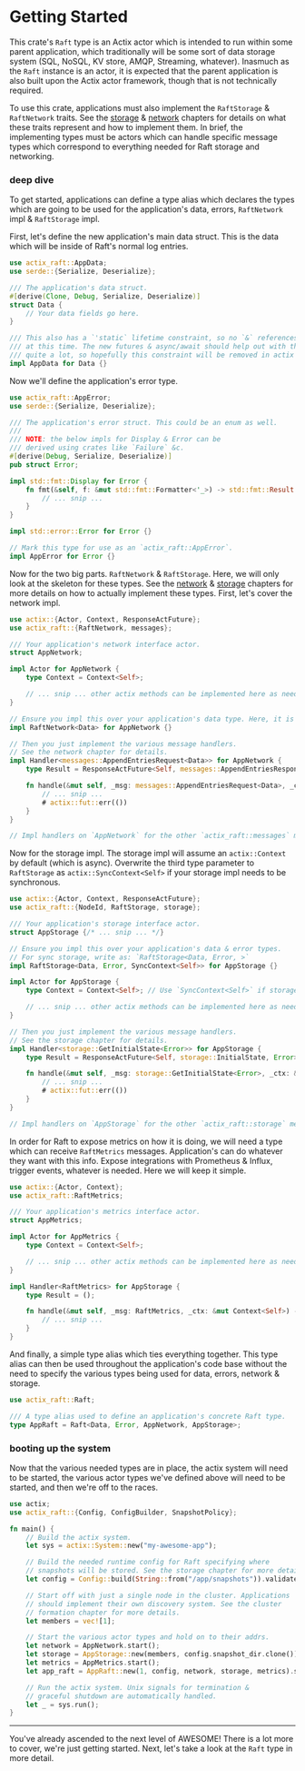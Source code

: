Getting Started
===============
This crate's `Raft` type is an Actix actor which is intended to run within some parent application, which traditionally will be some sort of data storage system (SQL, NoSQL, KV store, AMQP, Streaming, whatever). Inasmuch as the `Raft` instance is an actor, it is expected that the parent application is also built upon the Actix actor framework, though that is not technically required.

To use this crate, applications must also implement the `RaftStorage` & `RaftNetwork` traits. See the [storage](https://railgun-rs.github.io/actix-raft/storage.html) & [network](https://railgun-rs.github.io/actix-raft/network.html) chapters for details on what these traits represent and how to implement them. In brief, the implementing types must be actors which can handle specific message types which correspond to everything needed for Raft storage and networking.

### deep dive
To get started, applications can define a type alias which declares the types which are going to be used for the application's data, errors, `RaftNetwork` impl & `RaftStorage` impl.

First, let's define the new application's main data struct. This is the data which will be inside of Raft's normal log entries.

```rust
use actix_raft::AppData;
use serde::{Serialize, Deserialize};

/// The application's data struct.
#[derive(Clone, Debug, Serialize, Deserialize)]
struct Data {
    // Your data fields go here.
}

/// This also has a `'static` lifetime constraint, so no `&` references
/// at this time. The new futures & async/await should help out with this
/// quite a lot, so hopefully this constraint will be removed in actix as well.
impl AppData for Data {}
```

Now we'll define the application's error type.

```rust
use actix_raft::AppError;
use serde::{Serialize, Deserialize};

/// The application's error struct. This could be an enum as well.
///
/// NOTE: the below impls for Display & Error can be
/// derived using crates like `Failure` &c.
#[derive(Debug, Serialize, Deserialize)]
pub struct Error;

impl std::fmt::Display for Error {
    fn fmt(&self, f: &mut std::fmt::Formatter<'_>) -> std::fmt::Result {
        // ... snip ...
    }
}

impl std::error::Error for Error {}

// Mark this type for use as an `actix_raft::AppError`.
impl AppError for Error {}
```

Now for the two big parts. `RaftNetwork` & `RaftStorage`. Here, we will only look at the skeleton for these types. See the [network](https://railgun-rs.github.io/actix-raft/network.html) & [storage](https://railgun-rs.github.io/actix-raft/storage.html) chapters for more details on how to actually implement these types. First, let's cover the network impl.

```rust
use actix::{Actor, Context, ResponseActFuture};
use actix_raft::{RaftNetwork, messages};

/// Your application's network interface actor.
struct AppNetwork;

impl Actor for AppNetwork {
    type Context = Context<Self>;

    // ... snip ... other actix methods can be implemented here as needed.
}

// Ensure you impl this over your application's data type. Here, it is `Data`.
impl RaftNetwork<Data> for AppNetwork {}

// Then you just implement the various message handlers.
// See the network chapter for details.
impl Handler<messages::AppendEntriesRequest<Data>> for AppNetwork {
    type Result = ResponseActFuture<Self, messages::AppendEntriesResponse, ()>;

    fn handle(&mut self, _msg: messages::AppendEntriesRequest<Data>, _ctx: &mut Self::Context) -> Self::Result {
        // ... snip ...
        # actix::fut::err(())
    }
}

// Impl handlers on `AppNetwork` for the other `actix_raft::messages` message types.
```

Now for the storage impl. The storage impl will assume an `actix::Context` by default (which is async). Overwrite the third type parameter to `RaftStorage` as `actix::SyncContext<Self>` if your storage impl needs to be synchronous.

```rust
use actix::{Actor, Context, ResponseActFuture};
use actix_raft::{NodeId, RaftStorage, storage};

/// Your application's storage interface actor.
struct AppStorage {/* ... snip ... */}

// Ensure you impl this over your application's data & error types.
// For sync storage, write as: `RaftStorage<Data, Error, >`
impl RaftStorage<Data, Error, SyncContext<Self>> for AppStorage {}

impl Actor for AppStorage {
    type Context = Context<Self>; // Use `SyncContext<Self>` if storage is sync.

    // ... snip ... other actix methods can be implemented here as needed.
}

// Then you just implement the various message handlers.
// See the storage chapter for details.
impl Handler<storage::GetInitialState<Error>> for AppStorage {
    type Result = ResponseActFuture<Self, storage::InitialState, Error>;

    fn handle(&mut self, _msg: storage::GetInitialState<Error>, _ctx: &mut Self::Context) -> Self::Result {
        // ... snip ...
        # actix::fut::err(())
    }
}

// Impl handlers on `AppStorage` for the other `actix_raft::storage` message types.
```

In order for Raft to expose metrics on how it is doing, we will need a type which can receive `RaftMetrics` messages. Application's can do whatever they want with this info. Expose integrations with Prometheus & Influx, trigger events, whatever is needed. Here we will keep it simple.

```rust
use actix::{Actor, Context};
use actix_raft::RaftMetrics;

/// Your application's metrics interface actor.
struct AppMetrics;

impl Actor for AppMetrics {
    type Context = Context<Self>;

    // ... snip ... other actix methods can be implemented here as needed.
}

impl Handler<RaftMetrics> for AppStorage {
    type Result = ();

    fn handle(&mut self, _msg: RaftMetrics, _ctx: &mut Context<Self>) -> Self::Result {
        // ... snip ...
    }
}
```

And finally, a simple type alias which ties everything together. This type alias can then be used throughout the application's code base without the need to specify the various types being used for data, errors, network & storage.

```rust
use actix_raft::Raft;

/// A type alias used to define an application's concrete Raft type.
type AppRaft = Raft<Data, Error, AppNetwork, AppStorage>;
```

### booting up the system
Now that the various needed types are in place, the actix system will need to be started, the various actor types we've defined above will need to be started, and then we're off to the races.

```rust
use actix;
use actix_raft::{Config, ConfigBuilder, SnapshotPolicy};

fn main() {
    // Build the actix system.
    let sys = actix::System::new("my-awesome-app");

    // Build the needed runtime config for Raft specifying where
    // snapshots will be stored. See the storage chapter for more details.
    let config = Config::build(String::from("/app/snapshots")).validate().unwrap();

    // Start off with just a single node in the cluster. Applications
    // should implement their own discovery system. See the cluster
    // formation chapter for more details.
    let members = vec![1];

    // Start the various actor types and hold on to their addrs.
    let network = AppNetwork.start();
    let storage = AppStorage::new(members, config.snapshot_dir.clone()).start();
    let metrics = AppMetrics.start();
    let app_raft = AppRaft::new(1, config, network, storage, metrics).start();

    // Run the actix system. Unix signals for termination &
    // graceful shutdown are automatically handled.
    let _ = sys.run();
}
```

----

You've already ascended to the next level of AWESOME! There is a lot more to cover, we're just getting started. Next, let's take a look at the `Raft` type in more detail.
